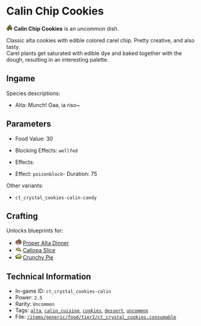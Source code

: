 # Calin Chip Cookies

<img src="https://raw.githubusercontent.com/Ceterai/Enternia/main/items/generic/food/tier2/ct_crystal_cookies.png" alt="Calin Chip Cookies icon" loading="lazy" height=16px width="auto" /> **Calin Chip Cookies** is an uncommon dish.

Classic alta cookies with edible colored carel chip. Pretty creative, and also tasty.  
Carel plants get saturated with edible dye and baked together with the dough, resulting in an interesting palette.

## Ingame

Species descriptions:

- Alta: Munch! Oaa, ia riso~

## Parameters

- Food Value: 30
- Blocking Effects: `wellfed`
- Effects: 

- Effect: `poisonblock`- Duration: 75

Other variants:

- `ct_crystal_cookies-calin-candy`

## Crafting

Unlocks blueprints for:

- <img src="https://raw.githubusercontent.com/Ceterai/Enternia/main/items/generic/food/tier3/ct_alta_dinner.png" alt="Proper Alta Dinner icon" loading="lazy" height=16px width="auto" /> [Proper Alta Dinner](https://ceterai.github.io/MyEnternia/Wiki/ProperAltaDinner)
- <img src="https://raw.githubusercontent.com/Ceterai/Enternia/main/items/generic/food/tier3/ct_caliopa.png" alt="Caliopa Slice icon" loading="lazy" height=16px width="auto" /> [Caliopa Slice](https://ceterai.github.io/MyEnternia/Wiki/CaliopaSlice)
- <img src="https://raw.githubusercontent.com/Ceterai/Enternia/main/items/generic/food/tier3/ct_crunchy_pie.png" alt="Crunchy Pie icon" loading="lazy" height=16px width="auto" /> [Crunchy Pie](https://ceterai.github.io/MyEnternia/Wiki/CrunchyPie)

## Technical Information

- In-game ID: `ct_crystal_cookies-calin`
- Power: `2.5`
- Rarity: `Uncommon`
- Tags: [`alta`](https://ceterai.github.io/MyEnternia/Wiki/Tags/Alta), [`calin_cuisine`](https://ceterai.github.io/MyEnternia/Wiki/Tags/CalinCuisine), [`cookies`](https://ceterai.github.io/MyEnternia/Wiki/Tags/Cookies), [`dessert`](https://ceterai.github.io/MyEnternia/Wiki/Tags/Dessert), [`uncommon`](https://ceterai.github.io/MyEnternia/Wiki/Tags/Uncommon)
- File: [`/items/generic/food/tier2/ct_crystal_cookies.consumable`](https://github.com/Ceterai/Enternia/blob/main/items/generic/food/tier2/ct_crystal_cookies.consumable)
